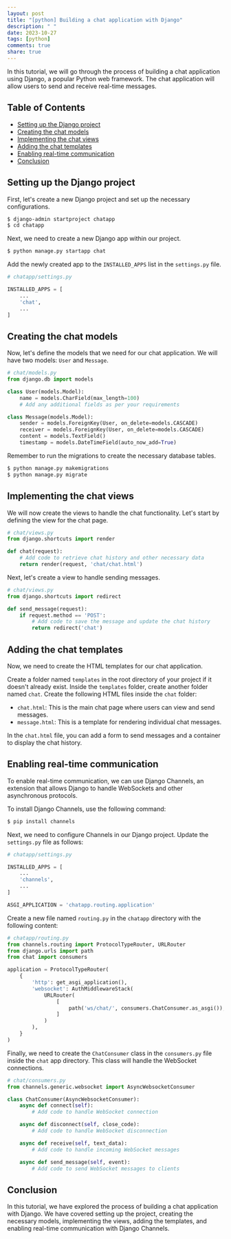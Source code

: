 ```yaml
---
layout: post
title: "[python] Building a chat application with Django"
description: " "
date: 2023-10-27
tags: [python]
comments: true
share: true
---
```


In this tutorial, we will go through the process of building a chat application using Django, a popular Python web framework. The chat application will allow users to send and receive real-time messages.

## Table of Contents
- [Setting up the Django project](#setting-up-the-django-project)
- [Creating the chat models](#creating-the-chat-models)
- [Implementing the chat views](#implementing-the-chat-views)
- [Adding the chat templates](#adding-the-chat-templates)
- [Enabling real-time communication](#enabling-real-time-communication)
- [Conclusion](#conclusion)

## Setting up the Django project

First, let's create a new Django project and set up the necessary configurations.

```bash
$ django-admin startproject chatapp
$ cd chatapp
```

Next, we need to create a new Django app within our project.

```bash
$ python manage.py startapp chat
```

Add the newly created app to the `INSTALLED_APPS` list in the `settings.py` file.

```python
# chatapp/settings.py

INSTALLED_APPS = [
    ...
    'chat',
    ...
]
```

## Creating the chat models

Now, let's define the models that we need for our chat application. We will have two models: `User` and `Message`.

```python
# chat/models.py
from django.db import models

class User(models.Model):
    name = models.CharField(max_length=100)
    # Add any additional fields as per your requirements

class Message(models.Model):
    sender = models.ForeignKey(User, on_delete=models.CASCADE)
    receiver = models.ForeignKey(User, on_delete=models.CASCADE)
    content = models.TextField()
    timestamp = models.DateTimeField(auto_now_add=True)
```

Remember to run the migrations to create the necessary database tables.

```bash
$ python manage.py makemigrations
$ python manage.py migrate
```

## Implementing the chat views

We will now create the views to handle the chat functionality. Let's start by defining the view for the chat page.

```python
# chat/views.py
from django.shortcuts import render

def chat(request):
    # Add code to retrieve chat history and other necessary data
    return render(request, 'chat/chat.html')
```

Next, let's create a view to handle sending messages.

```python
# chat/views.py
from django.shortcuts import redirect

def send_message(request):
    if request.method == 'POST':
        # Add code to save the message and update the chat history
        return redirect('chat')
```

## Adding the chat templates

Now, we need to create the HTML templates for our chat application.

Create a folder named `templates` in the root directory of your project if it doesn't already exist. Inside the `templates` folder, create another folder named `chat`. Create the following HTML files inside the `chat` folder:

- `chat.html`: This is the main chat page where users can view and send messages.
- `message.html`: This is a template for rendering individual chat messages.

In the `chat.html` file, you can add a form to send messages and a container to display the chat history.

## Enabling real-time communication

To enable real-time communication, we can use Django Channels, an extension that allows Django to handle WebSockets and other asynchronous protocols.

To install Django Channels, use the following command:

```bash
$ pip install channels
```

Next, we need to configure Channels in our Django project. Update the `settings.py` file as follows:

```python
# chatapp/settings.py

INSTALLED_APPS = [
    ...
    'channels',
    ...
]

ASGI_APPLICATION = 'chatapp.routing.application'
```

Create a new file named `routing.py` in the `chatapp` directory with the following content:

```python
# chatapp/routing.py
from channels.routing import ProtocolTypeRouter, URLRouter
from django.urls import path
from chat import consumers

application = ProtocolTypeRouter(
    {
        'http': get_asgi_application(),
        'websocket': AuthMiddlewareStack(
            URLRouter(
                [
                    path('ws/chat/', consumers.ChatConsumer.as_asgi()),
                ]
            )
        ),
    }
)
```

Finally, we need to create the `ChatConsumer` class in the `consumers.py` file inside the `chat` app directory. This class will handle the WebSocket connections.

```python
# chat/consumers.py
from channels.generic.websocket import AsyncWebsocketConsumer

class ChatConsumer(AsyncWebsocketConsumer):
    async def connect(self):
        # Add code to handle WebSocket connection

    async def disconnect(self, close_code):
        # Add code to handle WebSocket disconnection

    async def receive(self, text_data):
        # Add code to handle incoming WebSocket messages

    async def send_message(self, event):
        # Add code to send WebSocket messages to clients
```

## Conclusion

In this tutorial, we have explored the process of building a chat application with Django. We have covered setting up the project, creating the necessary models, implementing the views, adding the templates, and enabling real-time communication with Django Channels.